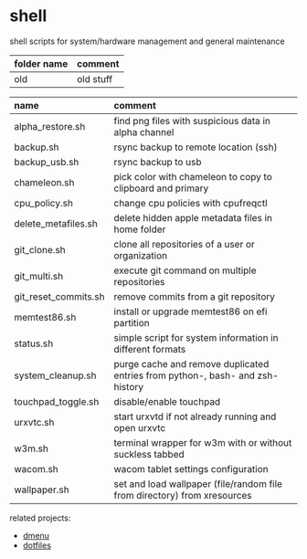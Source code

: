 # shell

shell scripts for system/hardware management and general maintenance

| folder name  | comment                    |
| :----------- | :------------------------- |
| old          | old stuff                  |

| name                 | comment                                                                       |
| :------------------- | :---------------------------------------------------------------------------- |
| alpha_restore.sh     | find png files with suspicious data in alpha channel                          |
| backup.sh            | rsync backup to remote location (ssh)                                         |
| backup_usb.sh        | rsync backup to usb                                                           |
| chameleon.sh         | pick color with chameleon to copy to clipboard and primary                    |
| cpu_policy.sh        | change cpu policies with cpufreqctl                                           |
| delete_metafiles.sh  | delete hidden apple metadata files in home folder                             |
| git_clone.sh         | clone all repositories of a user or organization                              |
| git_multi.sh         | execute git command on multiple repositories                                  |
| git_reset_commits.sh | remove commits from a git repository                                          |
| memtest86.sh         | install or upgrade memtest86 on efi partition                                 |
| status.sh            | simple script for system information in different formats                     |
| system_cleanup.sh    | purge cache and remove duplicated entries from python-, bash- and zsh-history |
| touchpad_toggle.sh   | disable/enable touchpad                                                       |
| urxvtc.sh            | start urxvtd if not already running and open urxvtc                           |
| w3m.sh               | terminal wrapper for w3m with or without suckless tabbed                      |
| wacom.sh             | wacom tablet settings configuration                                           |
| wallpaper.sh         | set and load wallpaper (file/random file from directory) from xresources      |

related projects:

- [dmenu](https://github.com/mrdotx/dmenu)
- [dotfiles](https://github.com/mrdotx/dotfiles)
